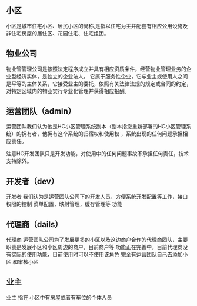 ## 小区

小区是城市住宅小区、居民小区的简称,是指以住宅为主并配套有相应公用设施及非住宅房屋的居住区、花园住宅、住宅组团。

## 物业公司

物业管管理公司是按照法定程序成立并具有相应资质条件，经营物业管理业务的企业型经济实体，是独立的企业法人。
它属于服务性企业，它与业主或使用人之间是平等的主体关系，它接受业主的委托，依照有关法律法规的规定或合同的约定，
对特定区域内的物业实行专业化管理并获得相应报酬。

## 运营团队（admin）

运营团队我们认为他是HC小区管理系统副本（副本指您重新部署的HC小区管理系统）的拥有者，他拥有这个系统的归宿权和使用权
，系统出现的任何问题承担相应责任。

注意HC开发团队只是开发功能，对使用中的任何问题事故不承担任何责任，技术支持除外。

## 开发者（dev）

开发者 我们认为是运营团队公司下的开发人员，方便系统开发配置等工作，接口权限的控制 菜单配置，映射管理，缓存管理等
功能

## 代理商（dails）

代理商 运营团队公司为了发展更多的小区以及这边商户合作的代理商团队，主要职责是发展小区和小区周边的商户，目前商户等
功能正在完善中，目前代理商没有实际的使用功能，目前使用时可以不使用该角色 完全有运营团队自己去添加小区 和审核小区

## 业主

业主 指在 小区中有房屋或者有车位的个体人员

